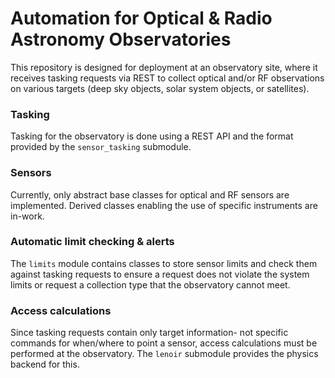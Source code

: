 # Automation for Optical & Radio Astronomy Observatories

This repository is designed for deployment at an observatory site, where it receives tasking requests via REST to collect
optical and/or RF observations on various targets (deep sky objects, solar system objects, or satellites).

### Tasking
Tasking for the observatory is done using a REST API and the format provided by the `sensor_tasking` submodule.

### Sensors
Currently, only abstract base classes for optical and RF sensors are implemented. Derived classes enabling the
use of specific instruments are in-work.

### Automatic limit checking & alerts
The `limits` module contains classes to store sensor limits and check them against tasking requests to ensure a request
does not violate the system limits or request a collection type that the observatory cannot meet.

### Access calculations
Since tasking requests contain only target information- not specific commands for when/where to point a sensor, access
calculations must be performed at the observatory. The `lenoir` submodule provides the physics backend for this.